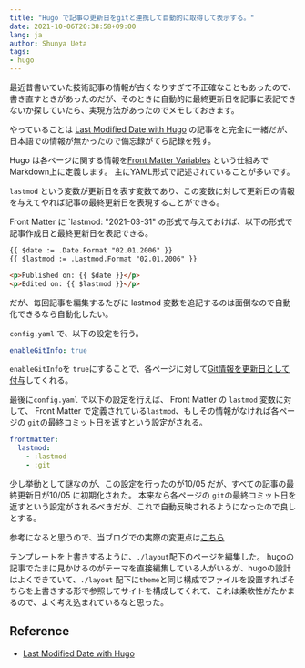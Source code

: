 ```yaml
---
title: "Hugo で記事の更新日をgitと連携して自動的に取得して表示する。"
date: 2021-10-06T20:38:58+09:00
lang: ja
author: Shunya Ueta
tags:
- hugo
---
```


最近昔書いていた技術記事の情報が古くなりすぎて不正確なこともあったので、書き直すときがあったのだが、そのときに自動的に最終更新日を記事に表記できないか探していたら、実現方法があったのでメモしておきます。

やっていることは
[Last Modified Date with Hugo](https://www.andrewjstevens.com/posts/2021/03/last-modified-date-with-hugo/)
の記事をと完全に一緒だが、日本語での情報が無かったので備忘録がてら記録を残す。


Hugo は各ページに関する情報を[Front Matter Variables](https://gohugo.io/content-management/front-matter/#front-matter-variables) という仕組みでMarkdown上に定義します。
主にYAML形式で記述されていることが多いです。

`lastmod` という変数が更新日を表す変数であり、この変数に対して更新日の情報を与えてやれば記事の最終更新日を表現することができる。

Front Matter に `lastmod: "2021-03-31" の形式で与えておけば、以下の形式で記事作成日と最終更新日を表記できる。

```html
{{ $date := .Date.Format "02.01.2006" }}
{{ $lastmod := .Lastmod.Format "02.01.2006" }}

<p>Published on: {{ $date }}</p>
<p>Edited on: {{ $lastmod }}</p>
````

だが、毎回記事を編集するたびに lastmod 変数を追記するのは面倒なので自動化できるなら自動化したい。

`config.yaml` で、以下の設定を行う。

```yaml
enableGitInfo: true
```

`enableGitInfo`を `true`にすることで、各ページに対して[Git情報を更新日として付与](https://gohugo.io/getting-started/configuration/#enablegitinfo)してくれる。

最後に`config.yaml` で以下の設定を行えば、 Front Matter の `lastmod` 変数に対して、 Front Matter で定義されている`lastmod`、もしその情報がなければ各ページの `git`の最終コミット日を返すという設定がされる。


```yaml
frontmatter:
  lastmod:
    - :lastmod
    - :git
```

少し挙動として謎なのが、この設定を行ったのが10/05 だが、すべての記事の最終更新日が10/05 に初期化された。
本来なら各ページの `git`の最終コミット日を返すという設定がされるべきだが、これで自動反映されるようになったので良しとする。

参考になると思うので、当ブログでの実際の変更点は[こちら](https://github.com/hurutoriya/hurutoriya.github.io/commit/cc2f2916fe87dcad4f300109edc8606700899c72)

テンプレートを上書きするように、`./layout`配下のページを編集した。
hugoの記事でたまに見かけるのがテーマを直接編集している人がいるが、hugoの設計はよくできていて、`./layout` 配下に`theme`と同じ構成でファイルを設置すればそちらを上書きする形で参照してサイトを構成してくれて、これは柔軟性がたかまるので、よく考え込まれているなと思った。

## Reference

- [Last Modified Date with Hugo](https://www.andrewjstevens.com/posts/2021/03/last-modified-date-with-hugo/)